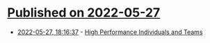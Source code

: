# [Published on 2022-05-27](index.md)

* [2022-05-27, 18:16:37](https://news.ycombinator.com/item?id=31532878) - [High Performance Individuals and Teams](https://pablasso.com/high-performance-individuals-and-teams/)

